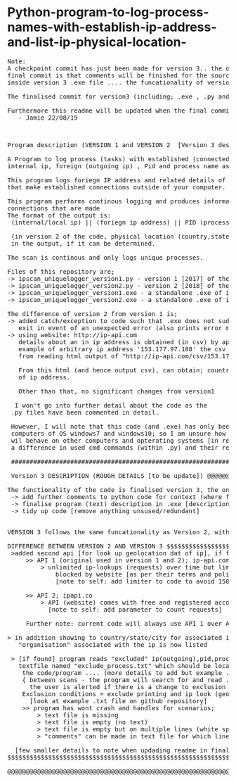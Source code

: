# Python-program-to-log-process-names-with-establish-ip-address-and-list-ip-physical-location-
<pre>
Note: 
A checkpoint commit has just been made for version 3.. the only difference from the final commit in the
final commit is that comments will be finished for the source code (.py) and hence finalised program description
inside version 3 .exe file .... the funcationality of version 3 has been finalised as commited.

The finalised commit for version3 (including; .exe , .py and 'exclude_process.txt' file)

Furthermore this readme will be updated when the final commit is made.
   - Jamie 22/08/19
<pre />  

Program description (VERSION 1 and VERSION 2  [Version 3 description (rough) at the end])##############################################

A Program to log process (tasks) with established (connected) outgoing ip address and list process;  
internal ip, foreign (outgoing ip) , Pid and process name as well as physical location related to outgoing ip address.    
  
This program logs foriegn IP address and related details of any running process-  
that make established connections outside of your computer. 
  
This program performs continous logging and produces information for new  
connections that are made                                            '
The format of the output is:  
 (internal/local ip) || (foriegn ip address) || PID (process ID) || related process  
   
 {in version 2 of the code, physical location (country,state and city name) is printed    
 in the output, if it can be determined.  
   
The scan is continous and only logs unique processes.    
  
Files of this repository are;  
-> ipscan_uniquelogger_version1.py - version 1 [2017] of the code  
-> ipscan_uniquelogger_version2.py - version 2 [2018] of the code  
-> ipscan_uniquelogger_version1.exe - a standalone .exe of ipscan_uniquelogger_version1.py (and related modules)  
-> ipscan_uniquelogger_version2.exe - a standalone .exe of ipscan_uniquelogger_version2.py (and related modules)  
  
The difference of version 2 from version 1 is;  
-> added catch/exception to code such that .exe does not suddenly  
   exit in event of an unexpected error (also prints error message)  
-> using website: http://ip-api.com  
   details about an in ip address is obtained (in csv) by applying, for  
   example of arbitrary ip address '153.177.97.188' the csv output is obtained  
   from reading html output of "http://ip-api.com/csv/153.177.97.188"  
     
   From this html (and hence output csv), can obtain; country/state/city  
   of ip address.  
     
   Other than that, no significant changes from version1  
     
  I won't go into further detail about the code as the  
 .py files have been commented in detail.  
   
 However, I will note that this code (and .exe) has only been tested on limited  
 computers of OS windows7 and windows10; so I am unsure how the code (and .exe)  
 wil behave on other computers and opterating systems [in regard to if there is  
 a difference in used cmd commands (within .py) and their related outputs].
 
 ###################################################################################################################################### 

 Version 3 DESCRIPTION (ROUGH DETAILS [to be update]) @@@@@@@@@@@@@@@@@@@@@@@@@@@@@@@@@@@@@@@@@@@@@@@@@@@@@@@@@@@@@@@@@@@@@@@@@@@@@@@@@@
 
The functionality of the code is finalised version 3, the only major changes to be made for the final commit (post-checkpoint commit) is;
 -> add further comments to python code for context (where further contenxt is need or comments missing)
 -> finalise program (text) description in .exe [description is defined in source code (.py) by print functions]
 -> tidy up code [remove anything unsused/redundant]


VERSION 3 follows the same funcationality as Version 2, with the following differences to version 3:

DIFFERENCE BETWEEN VERSION 2 AND VERSION 3 $$$$$$$$$$$$$$$$$$$$$$$$$$$$$$$$$$$$$$$$$$$$$$$$$$$$$$$$$$$$$$$$$$$$$$$$$$$$$$$$$$$$
 >added second api [for look up geolocation dat of ip], if first original API times-out; (a check is made in the program)
     >> API 1 (original used in version 1 and 2); ip-api.com
         > unlimited ip-lookups (requests) over time but limited to 150 requests per minute otherwise your ip is temporarily 
             blocked by website [as per their terms and policies]; you can unblock your ip earlier by submitting to http://ip-api.com/docs/unban
             [note to self: add limiter to code to avoid 150 request in a minute (a very rare scenario)]
             
     >> API 2; ipapi.co
         > API (website) comes with free and registered accounts, free account is limited to 1000 lookups per day
           [note to self: add parameter to count requests]
           
     Further note: current code will always use API 1 over API 2, if available (when timeout-connect test is done).
             
> in addition showing to country/state/city for associated ip {obtained using [above API]} ... 
   "organisation" associated with the ip is now listed
   
 > [if found] program reads "excluded" ip(outgoing),pid,process_name from      
   textfile named "exclude_process.txt" which should be located (placed) in same directory as
    the code/program .... (more details to add but example .txt file found on github repository; helpful comments added in it)
    { between scans - the program will search for and read .txt (if found) and determine if new exclusion conditions are applied;
      the user is alerted if there is a change to exclusion conditions}
    Exclusion conditions = exclude printing and ip look (geo-loc data with API) for processes of particular process_name,PID,ip(outgoing)
      [look at example .txt file on github repository]
    >> program has wont crash and handles for scenarios;
        > text file is missing
        > text file is empty (no text)
        > text file is empty but on multiple lines (white spaces with no character) = handled as empty text file
        > "comments" can be made in text file for which lines are completely ignored as exclusion condition (if "##" appears anywhere in that line)

  [few smaller details to note when updading readme in final commit final commit]
$$$$$$$$$$$$$$$$$$$$$$$$$$$$$$$$$$$$$$$$$$$$$$$$$$$$$$$$$$$$$$$$$$$$$$$$$$$$$$$$$$$$$$$$$$$$$$$$$$$$$$$$$$$$$$$$$$$$

@@@@@@@@@@@@@@@@@@@@@@@@@@@@@@@@@@@@@@@@@@@@@@@@@@@@@@@@@@@@@@@@@@@@@@@@@@@@@@@@@@@@@@@@@@@@@@@@@@@@@@@@@@@@@@@@@@@@@@@@@@@@@@@@@@@@@@@@

